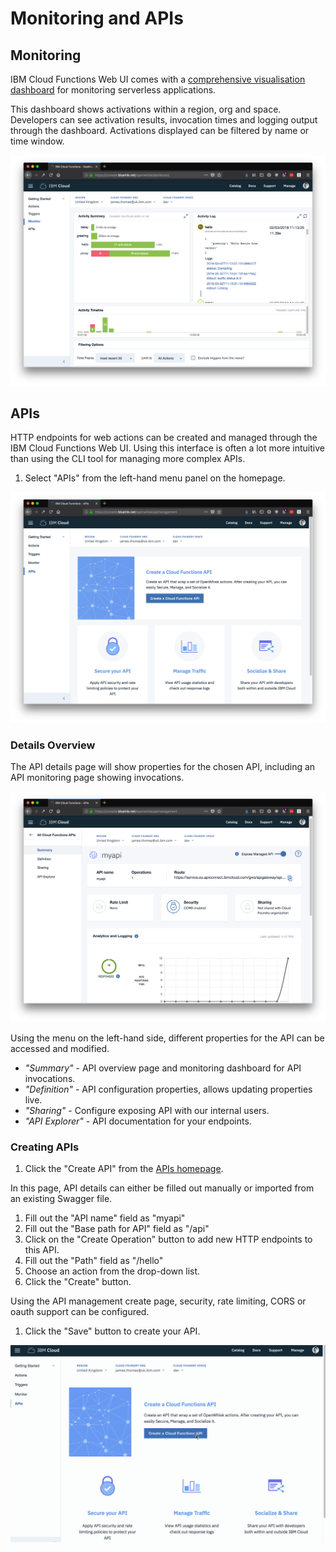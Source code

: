 # Monitoring and APIs

## Monitoring

IBM Cloud Functions Web UI comes with a [comprehensive visualisation dashboard](https://console.bluemix.net/openwhisk/dashboard) for monitoring serverless applications.

This dashboard shows activations within a region, org and space. Developers can see activation results, invocation times and logging output through the dashboard. Activations displayed can be filtered by name or time window.

![](../../.gitbook/assets/monitoring.png)

## APIs

HTTP endpoints for web actions can be created and managed through the IBM Cloud Functions Web UI. Using this interface is often a lot more intuitive than using the CLI tool for managing more complex APIs.

1. Select "APIs" from the left-hand menu panel on the homepage.

![API homepage](../../.gitbook/assets/apis-homepage.png)

### Details Overview

The API details page will show properties for the chosen API, including an API monitoring page showing invocations.

![API homepage](../../.gitbook/assets/api-details.png)

Using the menu on the left-hand side, different properties for the API can be accessed and modified.

* _"Summary"_ - API overview page and monitoring dashboard for API invocations.
* _"Definition"_ - API configuration properties, allows updating properties live.
* _"Sharing"_ - Configure exposing API with our internal users.
* _"API Explorer"_ - API documentation for your endpoints.

### Creating APIs

1. Click the "Create API" from the [APIs homepage](https://console.bluemix.net/openwhisk/apimanagement).

In this page, API details can either be filled out manually or imported from an existing Swagger file.

1. Fill out the "API name" field as "myapi"
2. Fill out the "Base path for API" field as "/api"
3. Click on the "Create Operation" button to add new HTTP endpoints to this API.
4. Fill out the "Path" field as "/hello"
5. Choose an action from the drop-down list.
6. Click the "Create" button.

Using the API management create page, security, rate limiting, CORS or oauth support can be configured.

1. Click the "Save" button to create your API.

![Creating an API](../../.gitbook/assets/create-apis.gif)

